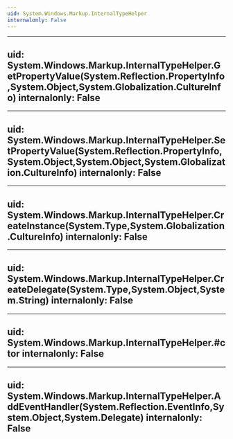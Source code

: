 ```yaml
---
uid: System.Windows.Markup.InternalTypeHelper
internalonly: False
---
```


---
uid: System.Windows.Markup.InternalTypeHelper.GetPropertyValue(System.Reflection.PropertyInfo,System.Object,System.Globalization.CultureInfo)
internalonly: False
---

---
uid: System.Windows.Markup.InternalTypeHelper.SetPropertyValue(System.Reflection.PropertyInfo,System.Object,System.Object,System.Globalization.CultureInfo)
internalonly: False
---

---
uid: System.Windows.Markup.InternalTypeHelper.CreateInstance(System.Type,System.Globalization.CultureInfo)
internalonly: False
---

---
uid: System.Windows.Markup.InternalTypeHelper.CreateDelegate(System.Type,System.Object,System.String)
internalonly: False
---

---
uid: System.Windows.Markup.InternalTypeHelper.#ctor
internalonly: False
---

---
uid: System.Windows.Markup.InternalTypeHelper.AddEventHandler(System.Reflection.EventInfo,System.Object,System.Delegate)
internalonly: False
---
